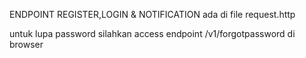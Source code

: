 ENDPOINT REGISTER,LOGIN & NOTIFICATION ada di file request.http

untuk lupa password silahkan access endpoint /v1/forgotpassword di browser

